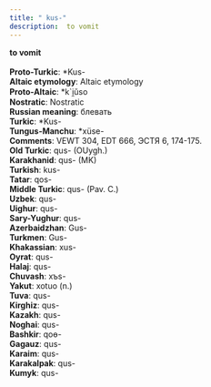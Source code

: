 ```yaml
---
title: " kus-"
description:  to vomit
---
```

<p data-pagefind-weight="0.5">
<strong> to vomit</strong><br><br>
<strong>Proto-Turkic</strong>:  *Kus-<br>
<strong>Altaic etymology</strong>:  Altaic etymology<br>
<strong> Proto-Altaic</strong>:  *k`i̯ŭso<br>
<strong>Nostratic</strong>:  Nostratic<br>
<strong>Russian meaning</strong>:  блевать<br>
<strong>Turkic</strong>:  *Kus-<br>
<strong>Tungus-Manchu</strong>:  *xüse-<br>
<strong>Comments</strong>:  VEWT 304, EDT 666, ЭСТЯ 6, 174-175.<br>
<strong>Old Turkic</strong>:  qus- (OUygh.)<br>
<strong>Karakhanid</strong>:  qus- (MK)<br>
<strong>Turkish</strong>:  kus-<br>
<strong>Tatar</strong>:  qos-<br>
<strong>Middle Turkic</strong>:  qus- (Pav. C.)<br>
<strong>Uzbek</strong>:  qus-<br>
<strong>Uighur</strong>:  qus-<br>
<strong>Sary-Yughur</strong>:  qus-<br>
<strong>Azerbaidzhan</strong>:  Gus-<br>
<strong>Turkmen</strong>:  Gus-<br>
<strong>Khakassian</strong>:  xus-<br>
<strong>Oyrat</strong>:  qus-<br>
<strong>Halaj</strong>:  qus-<br>
<strong>Chuvash</strong>:  xъs-<br>
<strong>Yakut</strong>:  xotuo (n.)<br>
<strong>Tuva</strong>:  qus-<br>
<strong>Kirghiz</strong>:  qus-<br>
<strong>Kazakh</strong>:  qus-<br>
<strong>Noghai</strong>:  qus-<br>
<strong>Bashkir</strong>:  qoɵ-<br>
<strong>Gagauz</strong>:  qus-<br>
<strong>Karaim</strong>:  qus-<br>
<strong>Karakalpak</strong>:  qus-<br>
<strong>Kumyk</strong>:  qus-<br>

</p>
